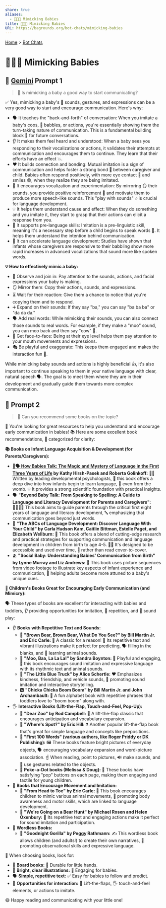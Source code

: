 ```yaml
---
share: true
aliases:
  - 🦜👶🏼 Mimicking Babies
title: 🦜👶🏼 Mimicking Babies
URL: https://bagrounds.org/bot-chats/mimicking-babies
---
```

[Home](../index.md) > [Bot Chats](./index.md)  
# 🦜👶🏼 Mimicking Babies  
## 💬 [Gemini](../software/gemini.md) Prompt 1  
> 🤔 Is mimicking a baby a good way to start communicating?  
  
✅ Yes, mimicking a baby's 👶 sounds, gestures, and expressions can be a very good way to start and encourage communication. Here's why:  
  
* 🗣️ It teaches the "back-and-forth" of conversation: When you imitate a baby's coos, 🎵 babbles, or actions, you're essentially showing them the turn-taking nature of communication. This is a fundamental building block 🧱 for future conversations.  
* 👂 It makes them feel heard and understood: When a baby sees you responding to their vocalizations or actions, it validates their attempts at communication and encourages them to continue. They learn that their efforts have an effect 💥.  
* ❤️ It builds connection and bonding: Mutual imitation is a sign of communication and helps foster a strong bond 🔗 between caregiver and child. Babies often respond positively, with more eye contact 👀 and smiles 😄, when they realize they are being imitated.  
* 🎤 It encourages vocalization and experimentation: By mirroring 🪞 their sounds, you provide positive reinforcement 💪 and motivate them to produce more speech-like sounds. This "play with sounds" 🎶 is crucial for language development.  
* 💡 It helps them understand cause and effect: When they do something and you imitate it, they start to grasp that their actions can elicit a response from you.  
* 👶 It supports pre-language skills: Imitation is a pre-linguistic skill, meaning it's a necessary step before a child begins to speak words 💬. It helps them understand the intention behind communication.  
* 🚀 It can accelerate language development: Studies have shown that infants whose caregivers are responsive to their babbling show more rapid increases in advanced vocalizations that sound more like spoken words.  
  
**💡 How to effectively mimic a baby:**  
  
* 👀 Observe and join in: Pay attention to the sounds, actions, and facial expressions your baby is making.  
* 🪞 Mirror them: Copy their actions, sounds, and expressions.  
* ⏳ Wait for their reaction: Give them a chance to notice that you're copying them and to respond.  
* ➕ Expand on their sounds: If they say "ba," you can say "ba ba ba" or "da da da."  
* 🗣️ Add real words: While mimicking their sounds, you can also connect those sounds to real words. For example, if they make a "moo" sound, you can moo back and then say "cow" 🐄.  
* 👶 Get face-to-face: Being at their eye level helps them pay attention to your mouth movements and expressions.  
* 🎭 Be playful and exaggerate: This keeps them engaged and makes the interaction fun 🎉.  
  
While mimicking baby sounds and actions is highly beneficial 👍, it's also important to continue speaking to them in your native language with clear, natural speech 🗣️. The goal is to meet them where they are in their development and gradually guide them towards more complex communication.  
  
## 💬 Prompt 2  
> 📖 Can you recommend some books on the topic?  
  
👶 You're looking for great resources to help you understand and encourage early communication in babies! 📚 Here are some excellent book recommendations, 📝 categorized for clarity:  
  
**📚 Books on Infant Language Acquisition & Development (for Parents/Caregivers):**  
  
- **[👶🗣️ How Babies Talk: The Magic and Mystery of Language in the First Three Years of Life](../books/how-babies-talk-the-magic-and-mystery-of-language-in-the-first-three-years-of-life.md) by Kathy Hirsh-Pasek and Roberta Golinkoff:** 👩‍⚕️ Written by leading developmental psychologists, 👶 this book offers a deep dive into how infants begin to learn language, 🤰 even from the womb. 💡 It provides a strong scientific foundation with practical insights.  
- 🗣️ **"Beyond Baby Talk: From Speaking to Spelling: A Guide to Language and Literacy Development for Parents and Caregivers"**: 👨‍👩‍👧‍👦 This book aims to guide parents through the critical first eight years of language and literacy development, 🔤 emphasizing that communication goes beyond just words.  
- 🧮 **"The ABCs of Language Development: Discover Language With Your Child" by Carla Hudson Kam, Caitlin Bittman, Estelle Paget, and Elizabeth Wellburn:** 🔬 This book offers a blend of cutting-edge research and practical strategies for supporting communication and language development in children from birth to age 4-5. 🧑‍🏫 It's designed to be accessible and used over time, 📖 rather than read cover-to-cover.  
- 🫂 **"Social Baby: Understanding Babies' Communication from Birth" by Lynne Murray and Liz Andrews:** 📸 This book uses picture sequences from video footage to illustrate key aspects of infant experience and communication, 👀 helping adults become more attuned to a baby's unique cues.  
  
**🧸 Children's Books Great for Encouraging Early Communication (and Mimicry):**  
  
🗣️ These types of books are excellent for interacting with babies and toddlers, 👂 providing opportunities for imitation, 🔁 repetition, and 🎵 sound play:  
  
- 👂 **Books with Repetitive Text and Sounds:**  
    - 🐻 **"Brown Bear, Brown Bear, What Do You See?" by Bill Martin Jr. and Eric Carle:** 🌟 A classic for a reason! 🔁 Its repetitive text and vibrant illustrations make it perfect for predicting, 🗣️ filling in the blanks, and 🦁 learning animal sounds.  
    - 🐄 **"Moo, Baa, La La La!" by Sandra Boynton:** 🤪 Playful and engaging, 🐑 this book encourages sound imitation and expressive language with its rhythmic text and animal sounds.  
    - 🚚 **"The Little Blue Truck" by Alice Schertle:** ❤️ Emphasizes kindness, friendship, and vehicle sounds, 📢 promoting sound imitation and interactive storytelling.  
    - 🅰️ **"Chicka Chicka Boom Boom" by Bill Martin Jr. and John Archambault:** 🌳 A fun alphabet book with repetitive phrases that toddlers love to "boom boom" along with.  
- 🖐️ **Interactive Books (Lift-the-Flap, Touch-and-Feel, Pop-Up):**  
    - 🦁 **"Dear Zoo" by Rod Campbell:** 🎁 A lift-the-flap classic that encourages anticipation and vocabulary expansion.  
    - 🐶 **"Where's Spot?" by Eric Hill:** ❓ Another popular lift-the-flap book that's great for simple language and concepts like prepositions.  
    - 💯 **"First 100 Words" (various authors, like Roger Priddy or DK Publishing):** 🖼️ These books feature bright pictures of everyday objects, 🗣️ encouraging vocabulary expansion and word-picture association. ☝️ When reading, point to pictures, 🔊 make sounds, and 🤌 use gestures related to the objects.  
    - 🔘 **Poke-a-Dot books (Melissa & Doug):** 🔵 These books have satisfying "pop" buttons on each page, making them engaging and tactile for young children.  
- 🤸 **Books that Encourage Movement and Imitation:**  
    - 🦒 **"From Head to Toe" by Eric Carle:** 💃 This book encourages children to mimic various animal movements, 💪 promoting body awareness and motor skills, which are linked to language development.  
    - 🐻 **"We're Going on a Bear Hunt" by Michael Rosen and Helen Oxenbury:** 👣 Its repetitive text and engaging actions make it perfect for sound imitation and participation.  
- 🤫 **Wordless Books:**  
    - 🙊 **"Goodnight Gorilla" by Peggy Rathmann:** ✍️ This wordless book allows children (and adults!) to create their own narratives, 👀 promoting observational skills and expressive language.  
  
🧐 When choosing books, look for:  
  
- 🧱 **Board books:** 💪 Durable for little hands.  
- 🎨 **Bright, clear illustrations:** 🤩 Engaging for babies.  
- 🗣️ **Simple, repetitive text:** ✅ Easy for babies to follow and predict.  
- 🤝 **Opportunities for interaction:** 👐 Lift-the-flaps, 🖐️ touch-and-feel elements, or actions to imitate.  
  
😄 Happy reading and communicating with your little one!